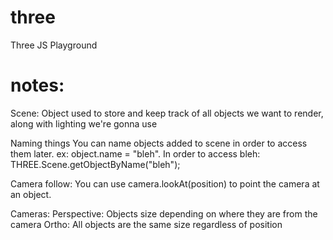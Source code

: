 # three
Three JS Playground

# notes:
Scene:
	Object used to store and keep track of all objects we want to render, along with lighting we're gonna use

Naming things
	You can name objects added to scene in order to access them later. ex: object.name = "bleh". In order to access bleh: THREE.Scene.getObjectByName("bleh");

Camera follow:
	You can use camera.lookAt(position) to point the camera at an object.

Cameras:
	Perspective: Objects size depending on where they are from the camera
	Ortho: All objects are the same size regardless of position

